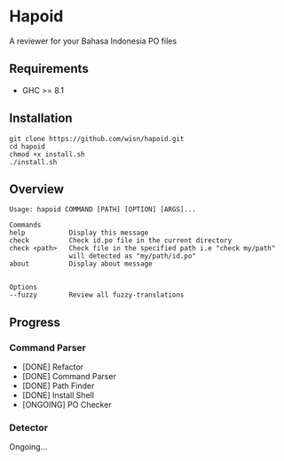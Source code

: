 # Hapoid
A reviewer for your Bahasa Indonesia PO files

## Requirements
- GHC >= 8.1

## Installation
```
git clone https://github.com/wisn/hapoid.git
cd hapoid
chmod +x install.sh
./install.sh
```

## Overview
```
Usage: hapoid COMMAND [PATH] [OPTION] [ARGS]...

Commands
help           Display this message
check          Check id.po file in the current directory
check <path>   Check file in the specified path i.e "check my/path"
               will detected as "my/path/id.po"
about          Display about message


Options
--fuzzy        Review all fuzzy-translations
```

## Progress
### Command Parser
- [DONE] Refactor
- [DONE] Command Parser
- [DONE] Path Finder
- [DONE] Install Shell
- [ONGOING] PO Checker

### Detector
Ongoing...
